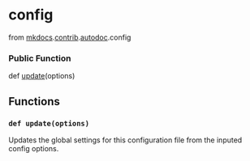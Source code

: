 config
=================================

from <a href="api/mkdocs">mkdocs</a>.<a href="api/mkdocs/contrib">contrib</a>.<a href="api/mkdocs/contrib/autodoc">autodoc</a>.config






### Public Function


def [update](#def-update)(options)







Functions
------------------



### `def update(options)`




Updates the global settings for this configuration file from the inputed config options.



